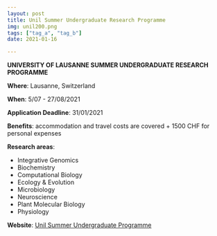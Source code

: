 ```yaml
---
layout: post
title: Unil Summer Undergraduate Research Programme
img: unil200.png
tags: ["tag_a", "tag_b"]
date: 2021-01-16

---
```


**UNIVERSITY OF LAUSANNE SUMMER UNDERGRADUATE RESEARCH PROGRAMME**

**Where**: Lausanne, Switzerland

**When**: 5/07 - 27/08/2021

**Application Deadline**: 31/01/2021

**Benefits**: accommodation and travel costs are covered + 1500 CHF for personal expenses

**Research areas**:

 * Integrative Genomics 
 * Biochemistry
 * Computational Biology
 * Ecology & Evolution
 * Microbiology 
 * Neuroscience 
 * Plant Molecular Biology 
 * Physiology 

**Website**: [Unil Summer Undergraduate Programme](https://www.unil.ch/eb-sur/en/home.html)

